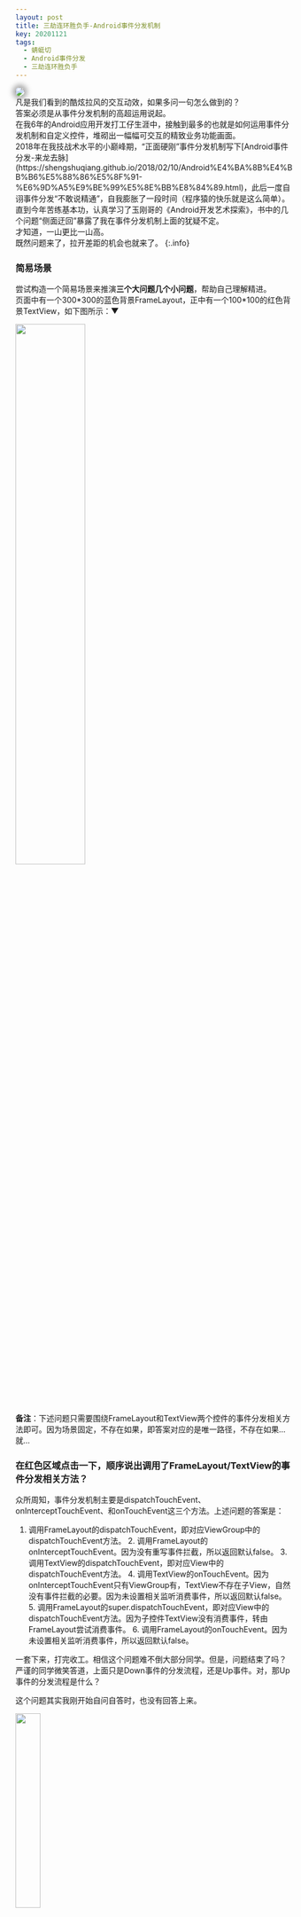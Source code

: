 ```yaml
---
layout: post
title: 三劫连环胜负手-Android事件分发机制
key: 20201121
tags:
  - 蜻蜓切
  - Android事件分发
  - 三劫连环胜负手
---
```

<!-- 添加目录 http://blog.csdn.net/hengwei_vc/article/details/47122103 -->
<script src="/javascripts/jquery-2.1.4.min.js" type="text/javascript"></script>
<script src="/javascripts/toc.js" type="text/javascript"></script>
<script type="text/javascript">
$(document).ready(function() {
    $('#toc').toc();
}); </script>
<div id="toc"></div>
<img style="border-radius: 15px;box-shadow: darkgrey 0px 0px 10px 5px" src="https://shengshuqiang.github.io/assets/dispatchevent3-logo.png"/><br>凡是我们看到的酷炫拉风的交互动效，如果多问一句怎么做到的？<br>答案必须是从事件分发机制的高超运用说起。<br>在我6年的Android应用开发打工仔生涯中，接触到最多的也就是如何运用事件分发机制和自定义控件，堆砌出一幅幅可交互的精致业务功能画面。<br>2018年在我技战术水平的小巅峰期，“正面硬刚”事件分发机制写下[Android事件分发-来龙去脉](https://shengshuqiang.github.io/2018/02/10/Android%E4%BA%8B%E4%BB%B6%E5%88%86%E5%8F%91-%E6%9D%A5%E9%BE%99%E5%8E%BB%E8%84%89.html)，此后一度自诩事件分发“不敢说精通”，自我膨胀了一段时间（程序猿的快乐就是这么简单）。<br>直到今年苦练基本功，认真学习了玉刚哥的《Android开发艺术探索》，书中的几个问题“侧面迂回”暴露了我在事件分发机制上面的犹疑不定。<br>才知道，一山更比一山高。<br>既然问题来了，拉开差距的机会也就来了。
{:.info}
<!--more-->

### 简易场景

尝试构造一个简易场景来推演**三个大问题几个小问题**，帮助自己理解精进。<br>
页面中有一个300\*300的蓝色背景FrameLayout，正中有一个100\*100的红色背景TextView，如下图所示：▼

<img style="width: 50%; height: 50%;" src="https://shengshuqiang.github.io/assets/dispatchevent.png"/>

**备注**：下述问题只需要围绕FrameLayout和TextView两个控件的事件分发相关方法即可。因为场景固定，不存在如果，即答案对应的是唯一路径，不存在如果...就...

### 在红色区域点击一下，顺序说出调用了FrameLayout/TextView的事件分发相关方法？

众所周知，事件分发机制主要是dispatchTouchEvent、onInterceptTouchEvent、和onTouchEvent这三个方法。上述问题的答案是：

1. 调用FrameLayout的dispatchTouchEvent，即对应ViewGroup中的dispatchTouchEvent方法。
	2. 调用FrameLayout的onInterceptTouchEvent。因为没有重写事件拦截，所以返回默认false。
	3. 调用TextView的dispatchTouchEvent，即对应View中的dispatchTouchEvent方法。
		4. 调用TextView的onTouchEvent。因为onInterceptTouchEvent只有ViewGroup有，TextView不存在子View，自然没有事件拦截的必要。因为未设置相关监听消费事件，所以返回默认false。
	5. 调用FrameLayout的super.dispatchTouchEvent，即对应View中的dispatchTouchEvent方法。因为子控件TextView没有消费事件，转由FrameLayout尝试消费事件。
		6. 调用FrameLayout的onTouchEvent。因为未设置相关监听消费事件，所以返回默认false。

一套下来，打完收工。相信这个问题难不倒大部分同学。但是，问题结束了吗？<br>
严谨的同学微笑答道，上面只是Down事件的分发流程，还是Up事件。对，那Up事件的分发流程是什么？<br>

这个问题其实我刚开始自问自答时，也没有回答上来。

<img style="width: 30%; height: 30%;" src="https://shengshuqiang.github.io/assets/buganga.png"/>

根据Android开发者文档中描述的[事件流一致性保证(Consistency Guarantees)](https://developer.android.com/reference/android/view/MotionEvent.html#consistency-guarantees)：按下开始，中间可能伴随着移动，松开或者取消结束。ACTION_DOWN -> ACTION_MOVE(*) -> ACTION_UP/ACTION_CANCEL。

如事件流中有一个事件未消费，则不会收到接下来的事件流。<br>曾经听到一个形象的比喻，领导给你安排一件事，如果你中间掉链子，那就没有然后了，因为机会只有一次。

按此逻辑，Down事件没有消费，应该是不会收到Up事件了。如果是这样，那么问题来了，Up事件去哪了？毕竟没有控件消费Up事件。

凭直觉，可能是给Activity消费了，通过自定义重写Activity的dispatchTouchEvent和onTouchEvent，FrameLayout的dispatchTouchEvent、onInterceptTouchEvent和onTouchEvent，FrameLayout的dispatchTouchEvent和onTouchEvent，加上日志，点击一下。
<br>答案一目了然：Up事件会继续调用Activity的dispatchTouchEvent和onTouchEvent，但不会再调用FrameLayout和TextView。

阅读过源码的同学大概知道，Activity并没有事件分发逻辑，兜兜转转最终调用的还是DecorView的事件分发，而DecorView是继承自ViewGroup，也就是事件分发主体逻辑还是由ViewGroup和View完成的。

![](https://shengshuqiang.github.io/assets/%E4%BA%BA%E6%9C%BA%E4%BA%A4%E4%BA%92%E6%B5%81%E7%A8%8B%E5%9B%BE-tiny.png)

所以，事件大概率被DecorView消费了。如果继续靠猜，那效率就有点低了。Debug源码必须是不二之选。

在build.gradle中将compileSdkVersion和targetSdkVersion指定成和Android模拟器一样的版本，并且在Debug调试时下载对应源码。接下来，只是时间问题。

多说一句，千万别在ViewGroup或View中直接断点，这么做会很容易让你内心崩溃...<br>
因为所有控件都会继承View，包括ViewGroup，而你在Activity中的setContentView并不是View树的全部，像状态栏、导航栏等都属于页面内容的一部分，而这些，系统帮你做了。

![](https://shengshuqiang.github.io/assets/AndroidView%E6%A0%91%E5%B8%83%E5%B1%80%E7%BB%93%E6%9E%84-tiny.png)

科学的操作是先通过日志摸清敌情，找到规律，然后控制局面，有的放矢，通过自定义控件重写相关方法，在自定义控件中打断点，断住后单点跟进，精准查看逻辑。

细节建议读者实操一遍，我直接说结果了：

1. **Down事件**：TextView和FrameLayout未消费Down事件，会继续向上回传到DecorView，调用DecorView的onTouchEvent。<br>但DecorView也不消费，继续传给Activity，调用Activity的onTouchEvent，Activity返回false。<br>简而言之，Down事件会陆续调用到DecorView和Activity，始终没有被消费。
2. **Up事件**：Activity的dispatchTouchEvent先调用到，接着调用DecorView的dispatchTouchEvent。<br>因为mFirstTouchTarget为null，不会调用onInterceptTouchEvent，但会设置intercepted状态位为true。逻辑见下述ViewGroup中dispatchTouchEvent源码片段，执行逻辑为第4行和16行。<br>接着调用DecorView的onTouchEvent，显然，DecorView也不消费，继续传给Activity，调用Activity的onTouchEvent，Activity返回false。<br>简而言之，Up事件也不会被消费，而且只会调用DecorView和Activity的事件分发相关方法，其他控件将无法收到事件分发调用。

```
// 源码片段源于ViewGroup的dispatchTouchEvent方法，对应android-26中ViewGroup.java文件2498行至2513行
// 是否消费事件标识
final boolean intercepted;
if (actionMasked == MotionEvent.ACTION_DOWN || mFirstTouchTarget != null) {
    // 是否允许拦截标识，滑动冲突的内部拦截方式就是通过控制该状态位达到拦截目的
    final boolean disallowIntercept = (mGroupFlags & FLAG_DISALLOW_INTERCEPT) != 0;
    if (!disallowIntercept) {
        intercepted = onInterceptTouchEvent(ev);
        ev.setAction(action); // restore action in case it was changed
    } else {
        intercepted = false;
    }
} else {
    // There are no touch targets and this action is not an initial down
    // so this view group continues to intercept touches.
    intercepted = true;
}
```

这个问题看似简单，但实际能回答上来的才是真的高手。<br>但可能有同学会问，不设置按键监听情况下，没啥实际意义，大部分人不会关心这种情况，换一题。

### FrameLayout和TextView均设置OnClickListener，如何做到在FrameLayout任意位置按键，只响应FrameLayout的OnClick？

这个简单，重写FrameLayout的onInterceptTouchEvent方法返回true。Over！<br>
答案没毛病。但小问题接踵而至，Down事件和Up事件可能都会触发调用onInterceptTouchEvent，上面的答案不区分Down还是Up，简单粗暴的返回了true。Down事件一定要返回true吗？返回false行不行？Up事件呢，需不需要返回true？

这里科普个小知识点，OnClick是由Up事件的onTouchEvent触发调用的，但是触发的前提条件是已标记PFLAG_PRESSED按下状态位，而标记操作恰恰是在Down事件中做的。这也就解释了事件流的连续性。相反，如果把事件流单纯地看成是离散的单个事件点，那就太不成熟了。

基于上述知识点，Down事件是一定要返回true的。但是Up事件，想必有部分同学开始模棱两可了，返回true肯定对，返回false好像也对...

从常识判断，如果一个返回布尔值的纯函数，调用后返回ture和返回false效果一样，那这个调用肯定是多余的。onInterceptTouchEvent基本可以看成是这种纯函数。<br>基于对Android Framework工程师的基本尊重，犯这种低级错误没有道理。<br>那么结论只能是：onInterceptTouchEvent在Down事件返回true，后续Up事件根本不会调用onInterceptTouchEvent。

从另外一个角度看，如果onInterceptTouchEvent在Down事件返回true，意味着本控件将拦截处理后续的事件，后续事件调用自然也就用不着傻傻地调用onInterceptTouchEvent询问。

事实也是如此。

这就结束了吗？当然，这一题其实已经结束。<br>因为FrameLayout直接在Down事件就拦截了，TextView没有机会消费事件，不会有什么问题。但如果考虑只拦截了Up事件的情形，会发生什么？

Down事件由TextView消费，Up事件被FrameLayout拦截，那Up事件会是谁消费呢？

按理说，FrameLayout拦截，当然是FrameLayout消费。<br>如果是这样，TextView怎么办，考虑过被拦截的子控件的感受了吗？<br>好比领导给了机会，我也兢兢业业的投入工作，然后就戛然而止...让不让干好歹给个痛快话呀，我还在干杵着呢...

显然，拦截的控件满意了，但被拦截的控件也不能不管，成熟的事件分发机制必须能妥善解决这些“纠纷”。

这就涉及到了一个高级知识点了--Cancel事件。<br>这年头，不知道Cancel事件的都不好意思说自己精通事件分发（反正我永远不敢说精通）。<br>当ViewGroup的子类重写onInterceptTouchEvent返回true拦截事件后，如果存在被拦截的子控件（该事件流的头部事件已被子控件消费），子控件将会收到一个Cancel事件被告知事件流到此为止。


以上是事件拦截的大致逻辑，但是细心的同学会发现，上面只回答了Cancel事件到哪去，那它是从哪来的呢？被拦截的那个事件，又是谁消费的？

相信这个问题难不倒深入阅读分析事件分发源码的同学，答案如下：

1. 被拦截的事件会被转换为Cancel事件，即`event.setAction(MotionEvent.ACTION_CANCEL)`，会传递给被拦截的子控件告知事件流取消，View中的onTouchEvent会消费Cancel事件返回true。
2. 此后的事件流，将调用拦截控件的dispatchTouchEvent和onTouchEvent。

其实这里面还有一个问题，如果父控件只拦截，不消费，会怎样？

再这么推演下去，没完没了了，换一题。

### FrameLayout和TextView均设置OnClickListener，在红色区域按下，移动到蓝色区域抬起，调用谁的OnClick？

这个问题，好像还真没想过...

基于上述按键逻辑，Down事件由TextView消费没有争议，关键问题就是第一个不在红色区域但在蓝色区域的Move事件怎么处理，以及最终的Up事件到底是谁消费？

太伤头发了...

分享个生活小妙招放松一下：当我们在按下按钮那一刻，后悔了怎么办？<br>我的做法是，手按着不放，慢慢移动到按钮以外区域，然后再小心抬起，如愿以偿的没有触发点击操作（终于在付款的最后一刻冷静了下来，机智）。

基于这个常识，上面问题的答案是FrameLayout和TextView的监听事件均不会调到。<br>突然想到我爸问过我一个问题：公山羊和母山羊谁有胡子？<br>我当然没有观察过山羊的胡子，不过问题既然这么问，答案必须是反常识的。<br>母山羊有胡子，我得意地大声回答。<br>这时，我爸哈哈大笑，都有胡子...

言归正传，为什么监听事件都不会调用到？

答案都在源码里，我直接公布了：

1. Down和红色区域内的Move事件都由TextView消费。
2. 第一个在蓝色区域的Move事件以及之后的Move事件和Up事件依旧还是TextView消费（没想到吧）。
3. 如果整个事件流都是TextView消费，那么为什么没有响应OnClick？问题的关键在于Move事件会根据当前坐标是否在控件内来判断是否取消PFLAG_PRESSED按下状态位。第一个蓝色区域的Move事件会将按下状态位标记为未按下（不用机灵地以为移出去再移回来可以响应，没有机会了，Move只能取消按下状态，只有Down才能标记按下状态）。Up事件时会检查按下状态位，只有按下情况才会触发OnClick。
3. 过程中不会有Cancel事件，这是一部分同学对Cancel事件的误解。<br>Cancel事件产生**两个前提**条件：子控件已经消费了Down事件，但父控件拦截了之后的事件。

可能好奇的同学对上面问题有另外一个答案，会不会触发OnLongClickListener？OnClickListener和OnLongClickListener关系又是什么?

这个问题问得好！答案我也直接说了：

1. 和OnClickListener在Up事件触发不同的是，OnLongClickListener在Down事件触发，不过不是立即执行，而是延时执行，默认500ms。
2. OnClickListener和OnLongClickListener最多只有一个会执行。<br>Move事件除了会根据当前坐标是否在控件内来判断是否取消按下状态位，也会来判断是否移除延迟执行OnLongClick。<br>Up事件在触发OnClick前，会检查是否已经执行过OnLongClick逻辑（注意，是实际执行，不是触发延迟），<br>如果执行过OnLongClick监听，则不会触发OnClick，<br>如果没有执行过OnLongClick监听，会先移除延迟执行OnLongClick再触发OnClick。<br>拦截产生的Cancel也会移除延迟执行OnLongClick。

### 总结

受《Android开发艺术探索》的启发，尝试使用简明扼要的伪代码来总结回顾一下事件分发机制。

```
private boolean dispatchTouchEvent(MotionEvent event) {
    // 是否拦截标识
    final boolean intercepted;
    if (event.getAction() == MotionEvent.ACTION_DOWN || mFirstTouchTargetChild != null) {
        // 只有在Down事件和子控件已消费事件流头部事件（mFirstTouchTargetChild非空），才有必要拦截
        intercepted = onInterceptTouchEvent(event);
    } else {
        // 其他情况，直接拦截
        // 目前已知有两种场景：
        // 场景一：没有控件消费事件，事件流都会分发给DecorView，无论DecorView是否消费。
        // 场景二：子控件已消费事件，但是父控件中途拦截事件却没有消费，事件流仍旧分发给该父控件，无论该父控件是否消费。
        intercepted = true;
    }
    if (!intercepted && event.getAction() == MotionEvent.ACTION_DOWN) {
        // 没有拦截且事件为按下时，逆序（如果子控件有重叠，后添加的会盖在上面）遍历子控件，依次调用子控件的dispatchTouchEvent方法，寻找目标消费子控件
        for (int i = mChildrenCount - 1; i >= 0; i--) {
            if (mChildren[i].dispatchTouchEvent(event)) {
                mFirstTouchTargetChild = mChildren[i];
                break;
            }
        }
    }

    // 是否消费标识
    final boolean handled;
    if (mFirstTouchTargetChild != null) {
        // 找到目标消费子控件
        handled = true;
    } else {
        // 没有找到目标消费子控件，自己尝试消费，实际调用的是super.dispatchTouchEvent，里面会先判断调用OnTouchListener等额外逻辑，
        // 为了表意，此处写主体逻辑调用onTouchEvent
        handled = onTouchEvent(event);
    }
    return handled;
}
```

事件分发的难点在于一连串的事件流，把单点的独立问题变成了多点的连续问题，而且所有控件都走这套逻辑，目不暇接难免稀里哗啦稀里糊涂。

用个段子总结一下吧：

来了个项目，领导优先“分发”下去，问你接不接？<br>当然，没有人能强迫你，你可以不接（这对应事件分发不消费场景）。那后果就是，没有然后了，你不干有的是人干，机会只有一次。<br>所以你信心满满地对领导说，我好好干（这对应事件分发消费场景）。<br>然后这个项目的人力物力财力都会源源不断（一个项目对应一个完整事件流）给到你，大家都开心。<br>过了一段时间，领导发现项目不及预期，找你来了场触及灵魂的沟通。<br>最后领导和你说，现在我来负责这个项目（这对应事件拦截），你好好休息一段时间（这是你收到的Cancel事件）。<br>后续的资源不断调拨给领导（对应拦截后的事件流改道），领导也没得选，只能自己加班加点干（拦截事件流后要对事件流负责到底，不论你干不干，这就是“项目闭环”）。<br>公司管这叫“补位”。“分发”和“补位”是领导的基本素质。



